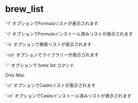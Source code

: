 # brew_list

'-l'  オプションでFormulaリストが表示されます

'-i'  オプションでFormulaインストール済みリストが表示されます

'-s'  オプションで検索リストが表示されます

'-co' オプションでライブラリーが表示されます

'-'   オプションで brew list コマンド

 Only Mac

'-c'  オプションでCasksリストが表示されます

'-ci' オプションでCasksインストール済みリストが表示されます

